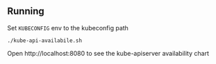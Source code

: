 ## Running

Set `KUBECONFIG` env to the kubeconfig path

```
./kube-api-availabile.sh
```

Open http://localhost:8080 to see the kube-apiserver availability chart
